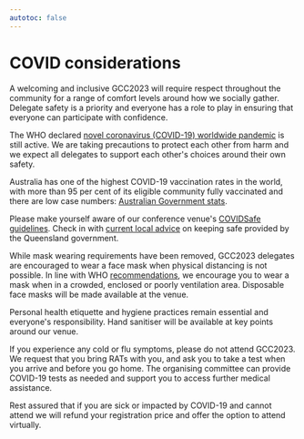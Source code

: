 ```yaml
---
autotoc: false
---
```


<slot name="/events/gcc2023/header" />

# COVID considerations

A welcoming and inclusive GCC2023 will require respect throughout the community
for a range of comfort levels around how we socially gather. Delegate safety is
a priority and everyone has a role to play in ensuring that everyone can
participate with confidence. 

The WHO declared [novel coronavirus (COVID-19) worldwide
pandemic](https://www.who.int/director-general/speeches/detail/who-director-general-s-opening-remarks-at-the-media-briefing-on-covid-19---11-march-2020)
is still active. We are taking precautions to protect each other from harm and
we expect all delegates to support each other's choices around their own safety.

Australia has one of the highest COVID-19 vaccination rates in the world, with
more than 95 per cent of its eligible community fully vaccinated and there are
low case numbers: [Australian Government
stats](https://www.health.gov.au/health-alerts/covid-19/case-numbers-and-statistics?language=und).

Please make yourself aware of our conference venue's [COVIDSafe
guidelines](https://www.thecube.qut.edu.au/visit/covidsafe-guidelines). Check in
with [current local
advice](https://www.qld.gov.au/health/conditions/health-alerts/coronavirus-covid-19/health-advice/traffic-light-advice)
on keeping safe provided by the Queensland government.

While mask wearing requirements have been removed, GCC2023 delegates are
encouraged to wear a face mask when physical distancing is not possible. In line
with WHO
[recommendations](https://www.who.int/news-room/questions-and-answers/item/coronavirus-disease-covid-19-masks#:~:text=To%20help%20reduce%20the%20spread,are%20unable%20to%20maintain%20distance),
we encourage you to wear a mask when in a crowded, enclosed or poorly
ventilation area. Disposable face masks will be made available at the venue.

Personal health etiquette and hygiene practices remain essential and everyone's
responsibility. Hand sanitiser will be available at key points around our venue. 

If you experience any cold or flu symptoms, please do not attend GCC2023. We
request that you bring RATs with you, and ask you to take a test when you arrive
and before you go home. The organising committee can provide COVID-19 tests as
needed and support you to access further medical assistance.

Rest assured that if you are sick or impacted by COVID-19 and cannot attend we
will refund your registration price and offer the option to attend virtually.
